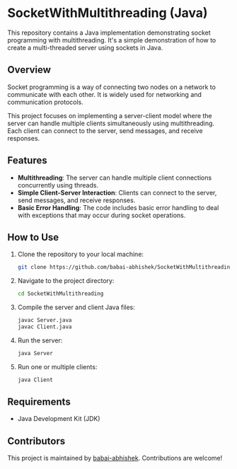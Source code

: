 # SocketWithMultithreading (Java)

This repository contains a Java implementation demonstrating socket programming with multithreading. It's a simple demonstration of how to create a multi-threaded server using sockets in Java.

## Overview

Socket programming is a way of connecting two nodes on a network to communicate with each other. It is widely used for networking and communication protocols.

This project focuses on implementing a server-client model where the server can handle multiple clients simultaneously using multithreading. Each client can connect to the server, send messages, and receive responses.

## Features

- **Multithreading**: The server can handle multiple client connections concurrently using threads.
- **Simple Client-Server Interaction**: Clients can connect to the server, send messages, and receive responses.
- **Basic Error Handling**: The code includes basic error handling to deal with exceptions that may occur during socket operations.

## How to Use

1. Clone the repository to your local machine:

    ```bash
    git clone https://github.com/babai-abhishek/SocketWithMultithreading.git
    ```

2. Navigate to the project directory:

    ```bash
    cd SocketWithMultithreading
    ```

3. Compile the server and client Java files:

    ```bash
    javac Server.java
    javac Client.java
    ```

4. Run the server:

    ```bash
    java Server
    ```

5. Run one or multiple clients:

    ```bash
    java Client
    ```

## Requirements

- Java Development Kit (JDK)

## Contributors

This project is maintained by [babai-abhishek](https://github.com/babai-abhishek). Contributions are welcome!
